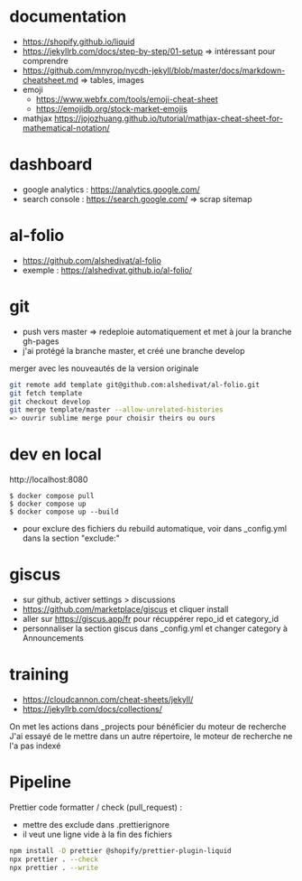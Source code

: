 documentation
=============
- https://shopify.github.io/liquid
- https://jekyllrb.com/docs/step-by-step/01-setup => intéressant pour comprendre
- https://github.com/mnyrop/nycdh-jekyll/blob/master/docs/markdown-cheatsheet.md => tables, images
- emoji
  - https://www.webfx.com/tools/emoji-cheat-sheet
  - https://emojidb.org/stock-market-emojis
- mathjax https://jojozhuang.github.io/tutorial/mathjax-cheat-sheet-for-mathematical-notation/


dashboard
=========
- google analytics : https://analytics.google.com/
- search console   : https://search.google.com/       => scrap sitemap


al-folio
========
- https://github.com/alshedivat/al-folio
- exemple : https://alshedivat.github.io/al-folio/

git
===
- push vers master => redeploie automatiquement et met à jour la branche gh-pages
- j'ai protégé la branche master, et créé une branche develop

merger avec les nouveautés de la version originale
```bash
git remote add template git@github.com:alshedivat/al-folio.git
git fetch template
git checkout develop
git merge template/master --allow-unrelated-histories
=> ouvrir sublime merge pour choisir theirs ou ours
```

dev en local
============
http://localhost:8080

```
$ docker compose pull
$ docker compose up
$ docker compose up --build
```

- pour exclure des fichiers du rebuild automatique, voir dans \_config.yml dans la section "exclude:"


giscus
======
- sur github, activer settings > discussions
- https://github.com/marketplace/giscus et cliquer install
- aller sur https://giscus.app/fr pour récuppérer repo_id et category_id
- personnaliser la section giscus dans \_config.yml et changer category à Announcements

training
========
- https://cloudcannon.com/cheat-sheets/jekyll/
- https://jekyllrb.com/docs/collections/

On met les actions dans \_projects pour bénéficier du moteur de recherche
J'ai essayé de le mettre dans un autre répertoire, le moteur de recherche ne l'a pas indexé


Pipeline
========
Prettier code formatter / check (pull_request) :
- mettre des exclude dans .prettierignore
- il veut une ligne vide à la fin des fichiers

```bash
npm install -D prettier @shopify/prettier-plugin-liquid
npx prettier . --check
npx prettier . --write
```
